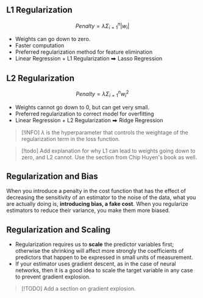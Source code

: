 

## L1 Regularization
$$
Penalty = \lambda \Sigma^{n}_{i=1} |w_i|
$$
- Weights can go down to zero. 
- Faster computation
- Preferred regularization method for feature elimination
- Linear Regression + L1 Regularization ⮕ Lasso Regression
## L2 Regularization
$$
Penalty = \lambda \Sigma^{n}_{i=1} w_i^2
$$
- Weights cannot go down to 0, but can get very small.
- Preferred regularization to correct model for overfitting
- Linear Regression + L2 Regularization ⮕ Ridge Regression

>[!INFO] $\lambda$ is the hyperparameter that controls the weightage of the regularization term in the loss function.


> [!todo] Add explanation for why L1 can lead to weights going down to zero, and L2 cannot. Use the section from Chip Huyen's book as well.

## Regularization and Bias
When you introduce a penalty in the cost function that has the effect of decreasing the sensitivity of an estimator to the noise of the data, what you are actually doing is, **introducing bias, a fake cost**. When you regularize estimators to reduce their variance, you make them more biased.

## Regularization and Scaling
- Regularization requires us to **scale** the predictor variables first; otherwise the shrinking will affect more strongly the coefficients of predictors that happen to be expressed in small units of measurement.
- If your estimator uses gradient descent, as in the case of neural networks, then it is a good idea to scale the target variable in any case to prevent gradient explosion. 

>[!TODO] Add a section on gradient explosion.

